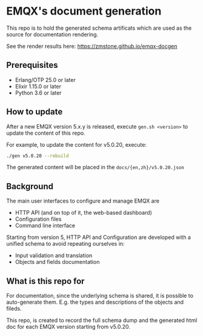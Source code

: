 # EMQX's document generation

This repo is to hold the generated schema artificats which are used as
the source for documentation rendering.

See the render results here: https://zmstone.github.io/emqx-docgen

## Prerequisites

- Erlang/OTP 25.0 or later
- Elixir 1.15.0 or later
- Python 3.6 or later

## How to update

After a new EMQX version 5.x.y is released, execute `gen.sh <version>` to update the content of this repo.

For example, to update the content for v5.0.20, execute:

```bash
./gen v5.0.20 --rebuild
```

The generated content will be placed in the `docs/{en,zh}/v5.0.20.json`

## Background

The main user interfaces to configure and manage EMQX are

- HTTP API (and on top of it, the web-based dashboard)
- Configuration files
- Command line interface

Starting from version 5, HTTP API and Configuration are developed with
a unified schema to avoid repeating ourselves in:

- Input validation and translation
- Objects and fields documentation

## What is this repo for

For documentation, since the underlying schema is shared,
it is possible to auto-generate them.
E.g. the types and descriptions of the objects and fileds.

This repo, is created to record the full schema dump and the generated html doc for each EMQX version starting from v5.0.20.

